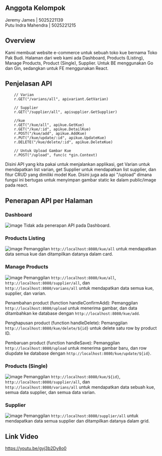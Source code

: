 ## Anggota Kelompok
Jeremy James | 5025221139 <br>
Putu Indra Mahendra | 5025221215

## Overview
Kami membuat website e-commerce untuk sebuah toko kue bernama Toko Pak Budi. Halaman dari web kami ada Dashboard, Products (Listing), Manage Products, Product (Single),  Supplier. Untuk BE menggunakan Go dan Gin, sedangkan untuk FE menggunakan React.

## Penjelasan API
```
	// Varian
	r.GET("/varians/all", apivariant.GetVarian)

	// Supplier
	r.GET("/supplier/all", apisupplier.GetSupplier)

	//kue
	r.GET("/kue/all", apikue.GetKue)
	r.GET("/kue/:id", apikue.DetailKue)
	r.POST("/kue/add", apikue.AddKue)
	r.PUT("/kue/update/:id", apikue.UpdateKue)
	r.DELETE("/kue/delete/:id", apikue.DeleteKue)

	// Untuk Upload Gambar Kue
 	r.POST("/upload", func(c *gin.Context) 
```
Disini API yang kita pakai untuk menjalankan applikasi, get Varian untuk mendapatkan list varian, get Supplier untuk mendapatkan list supplier, dan fitur CRUD yang dimiliki model Kue. Disini juga ada api  "/upload" dimana fungsi ini bertugas untuk menyimpan gambar static ke dalam public/image pada react.


## Penerapan API per Halaman
### Dashboard
![image](https://github.com/user-attachments/assets/11e0d50f-d903-4488-aeb0-7ac75bb910d7)
Tidak ada penerapan API pada Dashboard.

### Products Listing
![image](https://github.com/user-attachments/assets/62b4a087-976c-475b-a850-f4127aad3f18)
Pemanggilan `http://localhost:8080/kue/all` untuk mendapatkan data semua kue dan ditampilkan datanya dalam card.

### Manage Products
![image](https://github.com/user-attachments/assets/25b6a1f8-fddd-4a78-8b91-beed3dcae91d)
Pemanggilan `http://localhost:8080/kue/all`, `http://localhost:8080/supplier/all`, dan `http://localhost:8080/varians/all` untuk mendapatkan data semua kue, supplier, dan varian.

Penambahan product (function handleConfirmAdd):
Pemanggilan `http://localhost:8080/upload` untuk menerima gambar, dan data ditambahkan ke database dengan `http://localhost:8080/kue/add`.

Penghapusan product (function handleDelete):
Pemanggilan `http://localhost:8080/kue/delete/${id}` untuk delete satu row by product ID.

Pembaruan product (function handleSave):
Pemanggilan `http://localhost:8080/upload` untuk menerima gambar baru, dan row diupdate ke database dengan `http://localhost:8080/kue/update/${id}`.

### Products (Single)
![image](https://github.com/user-attachments/assets/a1155710-076a-4c2a-89f4-a15cb957446e)
Pemanggilan `http://localhost:8080/kue/${id}`, `http://localhost:8080/supplier/all`, dan `http://localhost:8080/varians/all` untuk mendapatkan data sebuah kue, semua data supplier, dan semua data varian.

### Supplier
![image](https://github.com/user-attachments/assets/4a3fff0f-33a9-4490-a7c4-2d3e3f272d1c)
Pemanggilan `http://localhost:8080/supplier/all` untuk mendapatkan data semua supplier dan ditampilkan datanya dalam grid.

## Link Video
https://youtu.be/gyj3b2Dy8o0
